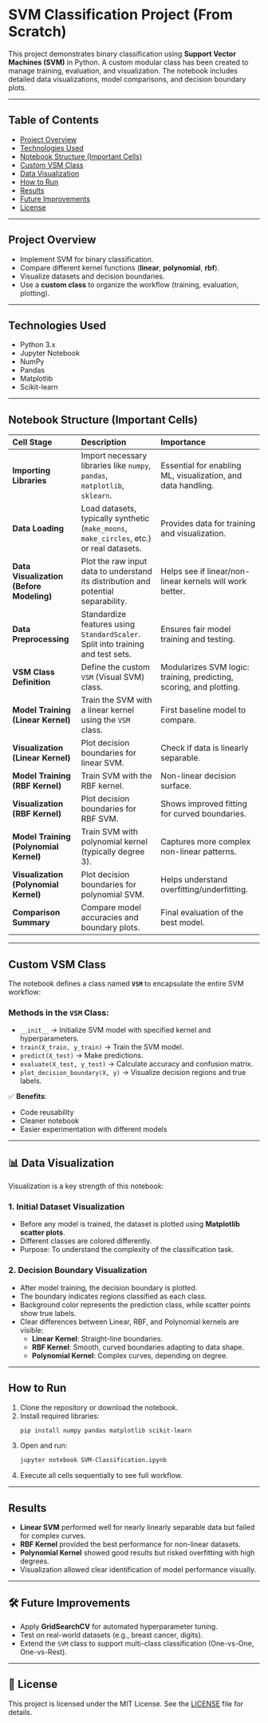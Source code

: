 
# SVM Classification Project (From Scratch)

This project demonstrates binary classification using **Support Vector Machines (SVM)** in Python. A custom modular class has been created to manage training, evaluation, and visualization. The notebook includes detailed data visualizations, model comparisons, and decision boundary plots.

---

## Table of Contents

- [Project Overview](#project-overview)
- [Technologies Used](#technologies-used)
- [Notebook Structure (Important Cells)](#notebook-structure-important-cells)
- [Custom VSM Class](#custom-vsm-class)
- [Data Visualization](#data-visualization)
- [How to Run](#how-to-run)
- [Results](#results)
- [Future Improvements](#future-improvements)
- [License](#license)

---

## Project Overview

- Implement SVM for binary classification.
- Compare different kernel functions (**linear**, **polynomial**, **rbf**).
- Visualize datasets and decision boundaries.
- Use a **custom class** to organize the workflow (training, evaluation, plotting).

---

## Technologies Used

- Python 3.x
- Jupyter Notebook
- NumPy
- Pandas
- Matplotlib
- Scikit-learn

---

## Notebook Structure (Important Cells)

| Cell Stage | Description | Importance |
|:-----------|:------------|:-----------|
| **Importing Libraries** | Import necessary libraries like `numpy`, `pandas`, `matplotlib`, `sklearn`. | Essential for enabling ML, visualization, and data handling. |
| **Data Loading** | Load datasets, typically synthetic (`make_moons`, `make_circles`, etc.) or real datasets. | Provides data for training and visualization. |
| **Data Visualization (Before Modeling)** | Plot the raw input data to understand its distribution and potential separability. | Helps see if linear/non-linear kernels will work better. |
| **Data Preprocessing** | Standardize features using `StandardScaler`. Split into training and test sets. | Ensures fair model training and testing. |
| **VSM Class Definition** | Define the custom `VSM` (Visual SVM) class. | Modularizes SVM logic: training, predicting, scoring, and plotting. |
| **Model Training (Linear Kernel)** | Train the SVM with a linear kernel using the `VSM` class. | First baseline model to compare. |
| **Visualization (Linear Kernel)** | Plot decision boundaries for linear SVM. | Check if data is linearly separable. |
| **Model Training (RBF Kernel)** | Train SVM with the RBF kernel. | Non-linear decision surface. |
| **Visualization (RBF Kernel)** | Plot decision boundaries for RBF SVM. | Shows improved fitting for curved boundaries. |
| **Model Training (Polynomial Kernel)** | Train SVM with polynomial kernel (typically degree 3). | Captures more complex non-linear patterns. |
| **Visualization (Polynomial Kernel)** | Plot decision boundaries for polynomial SVM. | Helps understand overfitting/underfitting. |
| **Comparison Summary** | Compare model accuracies and boundary plots. | Final evaluation of the best model. |

---

## Custom VSM Class

The notebook defines a class named **`VSM`** to encapsulate the entire SVM workflow:

### Methods in the `VSM` Class:
- `__init__` → Initialize SVM model with specified kernel and hyperparameters.
- `train(X_train, y_train)` → Train the SVM model.
- `predict(X_test)` → Make predictions.
- `evaluate(X_test, y_test)` → Calculate accuracy and confusion matrix.
- `plot_decision_boundary(X, y)` → Visualize decision regions and true labels.

✅ **Benefits**:
- Code reusability
- Cleaner notebook
- Easier experimentation with different models

---

## 📊 Data Visualization

Visualization is a key strength of this notebook:

### 1. **Initial Dataset Visualization**
- Before any model is trained, the dataset is plotted using **Matplotlib scatter plots**.
- Different classes are colored differently.
- Purpose: To understand the complexity of the classification task.

### 2. **Decision Boundary Visualization**
- After model training, the decision boundary is plotted.
- The boundary indicates regions classified as each class.
- Background color represents the prediction class, while scatter points show true labels.
- Clear differences between Linear, RBF, and Polynomial kernels are visible:
  - **Linear Kernel**: Straight-line boundaries.
  - **RBF Kernel**: Smooth, curved boundaries adapting to data shape.
  - **Polynomial Kernel**: Complex curves, depending on degree.

---

## How to Run

1. Clone the repository or download the notebook.
2. Install required libraries:
   ```bash
   pip install numpy pandas matplotlib scikit-learn
   ```
3. Open and run:
   ```bash
   jupyter notebook SVM-Classification.ipynb
   ```
4. Execute all cells sequentially to see full workflow.

---

## Results

- **Linear SVM** performed well for nearly linearly separable data but failed for complex curves.
- **RBF Kernel** provided the best performance for non-linear datasets.
- **Polynomial Kernel** showed good results but risked overfitting with high degrees.
- Visualization allowed clear identification of model performance visually.

---

## 🛠️ Future Improvements

- Apply **GridSearchCV** for automated hyperparameter tuning.
- Test on real-world datasets (e.g., breast cancer, digits).
- Extend the `SVM` class to support multi-class classification (One-vs-One, One-vs-Rest).

---

## 📜 License

This project is licensed under the MIT License. See the [LICENSE](LICENSE) file for details.

